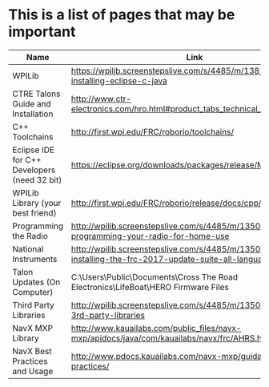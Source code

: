 # This is a list of pages that may be important

| Name | Link |
| ---- | ---- |
| WPILib | https://wpilib.screenstepslive.com/s/4485/m/13810/l/145002-installing-eclipse-c-java |
| CTRE Talons Guide and Installation | http://www.ctr-electronics.com/hro.html#product_tabs_technical_resource |
| C++ Toolchains | http://first.wpi.edu/FRC/roborio/toolchains/ |
| Eclipse IDE for C++ Developers (need 32 bit) | https://eclipse.org/downloads/packages/release/Mars/2 |
| WPILib Library (your best friend) | http://first.wpi.edu/FRC/roborio/release/docs/cpp/annotated.html |
| Programming the Radio | http://wpilib.screenstepslive.com/s/4485/m/13503/l/144986-programming-your-radio-for-home-use |
| National Instruments | http://wpilib.screenstepslive.com/s/4485/m/13503/l/599670-installing-the-frc-2017-update-suite-all-languages |
| Talon Updates (On Computer) | C:\Users\Public\Documents\Cross The Road Electronics\LifeBoat\HERO Firmware Files |
| Third Party Libraries | http://wpilib.screenstepslive.com/s/4485/m/13503/l/682619-3rd-party-libraries |
| NavX MXP Library | http://www.kauailabs.com/public_files/navx-mxp/apidocs/java/com/kauailabs/navx/frc/AHRS.html |
| NavX Best Practices and Usage | http://www.pdocs.kauailabs.com/navx-mxp/guidance/best-practices/ |
